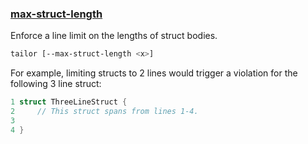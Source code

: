 ### [max-struct-length](https://github.com/sleekbyte/tailor/issues/14)
Enforce a line limit on the lengths of struct bodies.
```bash
tailor [--max-struct-length <x>]
```

For example, limiting structs to 2 lines would trigger a violation for the following 3 line struct:
```swift
1 struct ThreeLineStruct {
2     // This struct spans from lines 1-4.
3
4 }
```
